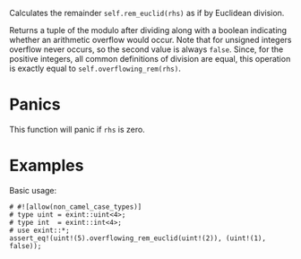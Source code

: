 Calculates the remainder `self.rem_euclid(rhs)` as if by Euclidean division.

Returns a tuple of the modulo after dividing along with a boolean indicating
whether an arithmetic overflow would occur. Note that for unsigned integers
overflow never occurs, so the second value is always `false`. Since, for the
positive integers, all common definitions of division are equal, this operation
is exactly equal to `self.overflowing_rem(rhs)`.

# Panics

This function will panic if `rhs` is zero.

# Examples

Basic usage:

```
# #![allow(non_camel_case_types)]
# type uint = exint::uint<4>;
# type int  = exint::int<4>;
# use exint::*;
assert_eq!(uint!(5).overflowing_rem_euclid(uint!(2)), (uint!(1), false));
```
